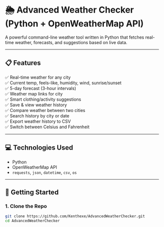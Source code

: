 # 🌦️ Advanced Weather Checker (Python + OpenWeatherMap API)

A powerful command-line weather tool written in Python that fetches real-time weather, forecasts, and suggestions based on live data.

---

## 📋 Features

✅ Real-time weather for any city  
✅ Current temp, feels-like, humidity, wind, sunrise/sunset  
✅ 5-day forecast (3-hour intervals)  
✅ Weather map links for city  
✅ Smart clothing/activity suggestions  
✅ Save & view weather history  
✅ Compare weather between two cities  
✅ Search history by city or date  
✅ Export weather history to CSV  
✅ Switch between Celsius and Fahrenheit  

---

## 💻 Technologies Used

- Python
- OpenWeatherMap API
- `requests`, `json`, `datetime`, `csv`, `os`

---

## 🚀 Getting Started

### 1. Clone the Repo
```bash
git clone https://github.com/Kenthexe/AdvancedWeatherChecker.git
cd AdvancedWeatherChecker
